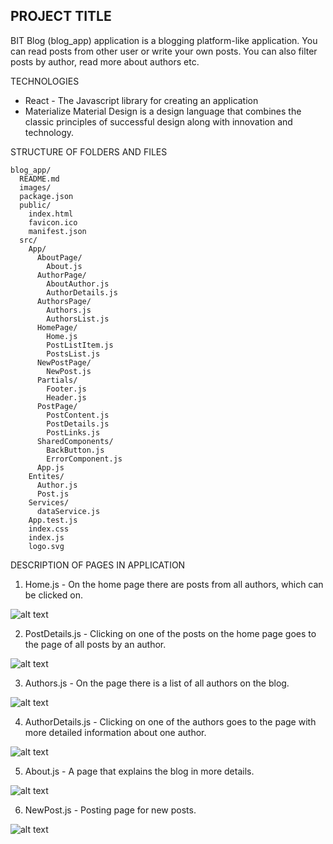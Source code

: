 ## **PROJECT TITLE**

BIT Blog (blog_app) application is a blogging platform-like application. You can read posts from other user or write your own posts. You can also filter posts by author, read more about authors etc.


TECHNOLOGIES

- React - The Javascript library for creating an application
- Materialize
  Material Design is a design language that combines the classic principles of successful design along with innovation and technology.


STRUCTURE OF FOLDERS AND FILES

```
blog_app/
  README.md
  images/
  package.json
  public/
    index.html
    favicon.ico
    manifest.json
  src/
    App/
      AboutPage/
        About.js
      AuthorPage/
        AboutAuthor.js
        AuthorDetails.js
      AuthorsPage/
        Authors.js
        AuthorsList.js
      HomePage/
        Home.js
        PostListItem.js
        PostsList.js
      NewPostPage/
        NewPost.js
      Partials/
        Footer.js
        Header.js
      PostPage/
        PostContent.js
        PostDetails.js
        PostLinks.js
      SharedComponents/
        BackButton.js
        ErrorComponent.js
      App.js
    Entites/
      Author.js
      Post.js
    Services/
      dataService.js
    App.test.js
    index.css
    index.js
    logo.svg
```

DESCRIPTION OF PAGES IN APPLICATION

1) Home.js - On the home page there are posts from all authors, which can be clicked on.

![alt text](https://raw.githubusercontent.com/mariaradovanovic/blog_app/master/images/home_page.png)

2) PostDetails.js - Clicking on one of the posts on the home page goes to the page of all posts by an author.

![alt text](https://raw.githubusercontent.com/mariaradovanovic/blog_app/master/images/one_author_posts.png)

3) Authors.js - On the page there is a list of all authors on the blog.

![alt text](https://raw.githubusercontent.com/mariaradovanovic/blog_app/master/images/authors_page.png)

4) AuthorDetails.js - Clicking on one of the authors goes to the page with more detailed information about one author.

![alt text](https://raw.githubusercontent.com/mariaradovanovic/blog_app/master/images/data_about_author.png)

5) About.js - A page that explains the blog in more details.

![alt text](https://raw.githubusercontent.com/mariaradovanovic/blog_app/master/images/about_page.png)

6) NewPost.js - Posting page for new posts.


![alt text](https://raw.githubusercontent.com/mariaradovanovic/blog_app/master/images/new_post_page.png)

























